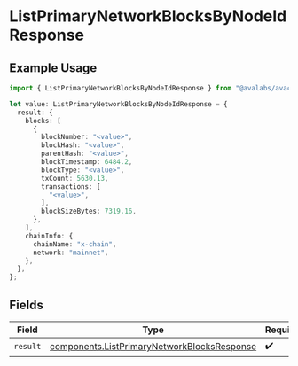 # ListPrimaryNetworkBlocksByNodeIdResponse

## Example Usage

```typescript
import { ListPrimaryNetworkBlocksByNodeIdResponse } from "@avalabs/avacloud-sdk/models/operations";

let value: ListPrimaryNetworkBlocksByNodeIdResponse = {
  result: {
    blocks: [
      {
        blockNumber: "<value>",
        blockHash: "<value>",
        parentHash: "<value>",
        blockTimestamp: 6484.2,
        blockType: "<value>",
        txCount: 5630.13,
        transactions: [
          "<value>",
        ],
        blockSizeBytes: 7319.16,
      },
    ],
    chainInfo: {
      chainName: "x-chain",
      network: "mainnet",
    },
  },
};
```

## Fields

| Field                                                                                                      | Type                                                                                                       | Required                                                                                                   | Description                                                                                                |
| ---------------------------------------------------------------------------------------------------------- | ---------------------------------------------------------------------------------------------------------- | ---------------------------------------------------------------------------------------------------------- | ---------------------------------------------------------------------------------------------------------- |
| `result`                                                                                                   | [components.ListPrimaryNetworkBlocksResponse](../../models/components/listprimarynetworkblocksresponse.md) | :heavy_check_mark:                                                                                         | N/A                                                                                                        |